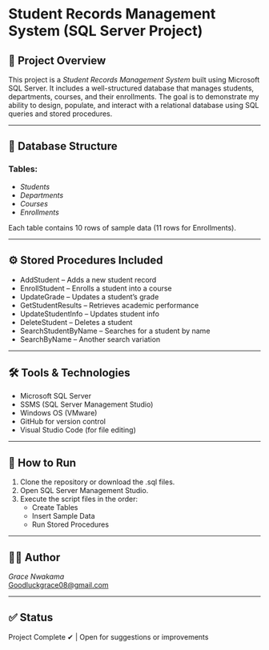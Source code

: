 # Student Records Management System (SQL Server Project)

## 📌 Project Overview

This project is a *Student Records Management System* built using Microsoft SQL Server. 
It includes a well-structured database that manages students, departments, courses, and their enrollments.
The goal is to demonstrate my ability to design, populate, and interact with a relational database using SQL queries and stored procedures.

---

## 📂 Database Structure

### Tables:
- *Students*
- *Departments*
- *Courses*
- *Enrollments*

Each table contains 10 rows of sample data (11 rows for Enrollments).

---

## ⚙ Stored Procedures Included

- AddStudent – Adds a new student record  
- EnrollStudent – Enrolls a student into a course  
- UpdateGrade – Updates a student’s grade  
- GetStudentResults – Retrieves academic performance  
- UpdateStudentInfo – Updates student info  
- DeleteStudent – Deletes a student  
- SearchStudentByName – Searches for a student by name  
- SearchByName – Another search variation  

---

## 🛠 Tools & Technologies

- Microsoft SQL Server
- SSMS (SQL Server Management Studio)
- Windows OS (VMware)
- GitHub for version control
- Visual Studio Code (for file editing)

---

## 📄 How to Run

1. Clone the repository or download the .sql files.
2. Open SQL Server Management Studio.
3. Execute the script files in the order:
   - Create Tables
   - Insert Sample Data
   - Run Stored Procedures

---

## 👩‍💻 Author

*Grace Nwakama*  
[Goodluckgrace08@gmail.com](mailto:Goodluckgrace08@gmail.com)

---

## ✅ Status

Project Complete ✔ | Open for suggestions or improvements
